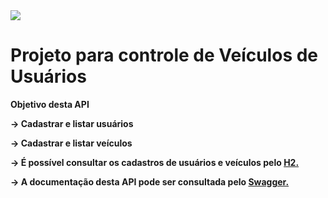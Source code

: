 <img src="https://www.gtspiritmedia.com/gtspirit/uploads/2019/03/1-of-1-Bugatti-%e2%80%9cLa-Voiture-Noire%e2%80%9d-1.jpg">

<strong><h1>Projeto para controle de Veículos de Usuários</h1></strong>

<p><strong>Objetivo desta API</h1></strong>
<strong><p> -> Cadastrar e listar usuários</strong></p>
<strong><p> -> Cadastrar e listar veículos</strong></p>

<p><strong> -> É possível consultar os cadastros de usuários e veículos pelo <a href="http://localhost:8080/h2/">H2.</a></p></strong>
<p><strong> -> A documentação desta API pode ser consultada pelo <a href="http://localhost:8080/swagger-ui.html#/">Swagger.</a></p></p></strong>

